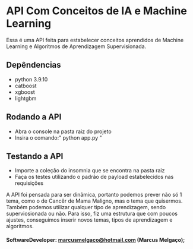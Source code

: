 # API Com Conceitos de IA e Machine Learning

Essa é uma API feita para estabelecer conceitos aprendidos de Machine Learning e Algoritmos de Aprendizagem Supervisionada.


## Depêndencias

- python 3.9.10
- catboost
- xgboost
- lightgbm

## Rodando a API

- Abra o console na pasta raiz do projeto
- Insira o comando:" python app.py "

## Testando a API

- Importe a coleção do insomnia que se encontra na pasta raiz
- Faça os testes utilizando o padrão de payload estabelecidos nas requisições

A API foi pensada para ser dinâmica, portanto podemos prever não só 1 tema, como o de Cancêr de Mama Maligno, mas o tema que quisermos. Também podemos utilizar qualquer tipo de aprendizagem, sendo superviosionada ou não. Para isso, fiz uma estrutura que com poucos ajustes, conseguimos inserir novos temas, tipos de aprendizagem e algoritmos.


#### SoftwareDeveloper: marcusmelgaco@hotmail.com (Marcus Melgaço);


